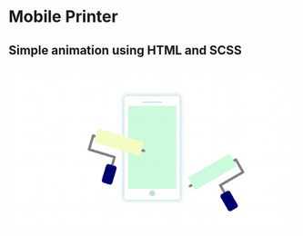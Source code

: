 # Mobile Printer
## Simple animation using HTML and SCSS


![](https://github.com/Hamza-El-Fahli/Mobile-Painter/blob/master/Mobile%20painter-5.gif)
